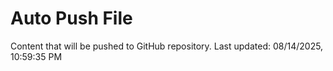 # Auto Push File

Content that will be pushed to GitHub repository.
Last updated: 08/14/2025, 10:59:35 PM